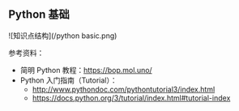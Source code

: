 ## Python 基础

![知识点结构](/python basic.png)


参考资料：

- 简明 Python 教程：https://bop.mol.uno/
- Python 入门指南（Tutorial）：
    - http://www.pythondoc.com/pythontutorial3/index.html
    - https://docs.python.org/3/tutorial/index.html#tutorial-index